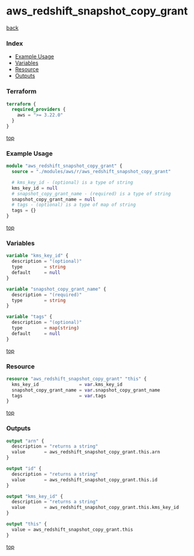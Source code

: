# aws_redshift_snapshot_copy_grant

[back](../aws.md)

### Index

- [Example Usage](#example-usage)
- [Variables](#variables)
- [Resource](#resource)
- [Outputs](#outputs)

### Terraform

```terraform
terraform {
  required_providers {
    aws = ">= 3.22.0"
  }
}
```

[top](#index)

### Example Usage

```terraform
module "aws_redshift_snapshot_copy_grant" {
  source = "./modules/aws/r/aws_redshift_snapshot_copy_grant"

  # kms_key_id - (optional) is a type of string
  kms_key_id = null
  # snapshot_copy_grant_name - (required) is a type of string
  snapshot_copy_grant_name = null
  # tags - (optional) is a type of map of string
  tags = {}
}
```

[top](#index)

### Variables

```terraform
variable "kms_key_id" {
  description = "(optional)"
  type        = string
  default     = null
}

variable "snapshot_copy_grant_name" {
  description = "(required)"
  type        = string
}

variable "tags" {
  description = "(optional)"
  type        = map(string)
  default     = null
}
```

[top](#index)

### Resource

```terraform
resource "aws_redshift_snapshot_copy_grant" "this" {
  kms_key_id               = var.kms_key_id
  snapshot_copy_grant_name = var.snapshot_copy_grant_name
  tags                     = var.tags
}
```

[top](#index)

### Outputs

```terraform
output "arn" {
  description = "returns a string"
  value       = aws_redshift_snapshot_copy_grant.this.arn
}

output "id" {
  description = "returns a string"
  value       = aws_redshift_snapshot_copy_grant.this.id
}

output "kms_key_id" {
  description = "returns a string"
  value       = aws_redshift_snapshot_copy_grant.this.kms_key_id
}

output "this" {
  value = aws_redshift_snapshot_copy_grant.this
}
```

[top](#index)